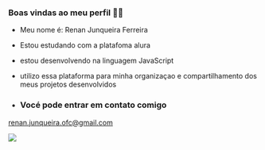 ### Boas vindas ao meu perfil 👋😁

- Meu nome é: Renan Junqueira Ferreira

- Estou estudando com a platafoma alura
- estou desenvolvendo na linguagem JavaScript
- utilizo essa plataforma para minha organizaçao e compartilhamento dos meus projetos desenvolvidos

- ### Vocé pode entrar em contato comigo
renan.junqueira.ofc@gmail.com


![](https://media1.tenor.com/m/Xw9NRtyNMb4AAAAC/simpson.gif)
